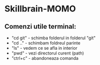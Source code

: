 # Skillbrain-MOMO 
## Comenzi utile terminal:
- "cd git" - schimba folderul in folderul "git"  
- "cd .." - schimbam foldreul parinte
- "ls" - vedem ce se afla in interior
- "pwd" - vezi directorul curent (path)
- "ctrl+c" - abandoneaza comanda